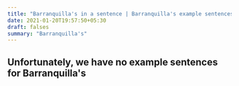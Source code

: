 ```yaml
---
title: "Barranquilla's in a sentence | Barranquilla's example sentences"
date: 2021-01-20T19:57:50+05:30
draft: falses
summary: "Barranquilla's"
---
```

## Unfortunately, we have no example sentences for Barranquilla's                 

